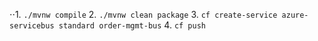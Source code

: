 ⋅⋅1. `./mvnw compile`
2. `./mvnw clean package`
3. `cf create-service azure-servicebus standard order-mgmt-bus`
4. `cf push`
